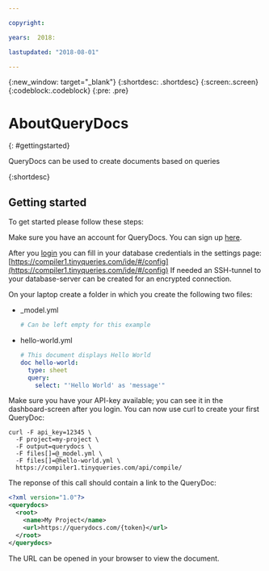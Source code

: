 ```yaml
---

copyright:

years:  2018:

lastupdated: "2018-08-01"

---
```


{:new_window: target="_blank"}
{:shortdesc: .shortdesc}
{:screen:.screen}
{:codeblock:.codeblock}
{:pre: .pre}

# AboutQueryDocs
{: #gettingstarted}

QueryDocs can be used to create documents based on queries

{:shortdesc}

## Getting started

To get started please follow these steps:

Make sure you have an account for QueryDocs. You can sign up [here](https://www.tinyqueries.com/signup).

After you [login](https://www.tinyqueries.com/login) you can fill in your database credentials in the settings page: [https://compiler1.tinyqueries.com/ide/#/config](https://compiler1.tinyqueries.com/ide/#/config) 
If needed an SSH-tunnel to your database-server can be created for an encrypted connection.

On your laptop create a folder in which you create the following two files:

* _model.yml
  ```yaml
  # Can be left empty for this example
  ```


* hello-world.yml
  ```yaml
  # This document displays Hello World
  doc hello-world:
    type: sheet
    query:
      select: "'Hello World' as 'message'"

Make sure you have your API-key available; you can see it in the dashboard-screen after you login. You can now use curl to create your first QueryDoc:

```
curl -F api_key=12345 \
  -F project=my-project \
  -F output=querydocs \
  -F files[]=@_model.yml \
  -F files[]=@hello-world.yml \
  https://compiler1.tinyqueries.com/api/compile/
```

The reponse of this call should contain a link to the QueryDoc:

```xml
<?xml version="1.0"?>
<querydocs>
  <root>
    <name>My Project</name>
    <url>https://querydocs.com/{token}</url>
  </root>
</querydocs>
```

The URL can be opened in your browser to view the document.

